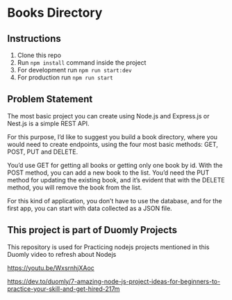 # Books Directory

## Instructions

1. Clone this repo
2. Run `npm install` command inside the project
3. For development run `npm run start:dev`
4. For production run `npm run start`

## Problem Statement

The most basic project you can create using Node.js and Express.js or Nest.js is a simple REST API.

For this purpose, I’d like to suggest you build a book directory, where you would need to create endpoints, using the four most basic methods: GET, POST, PUT and DELETE.

You’d use GET for getting all books or getting only one book by id. With the POST method, you can add a new book to the list. You’d need the PUT method for updating the existing book, and it’s evident that with the DELETE method, you will remove the book from the list.

For this kind of application, you don’t have to use the database, and for the first app, you can start with data collected as a JSON file.

## This project is part of Duomly Projects

This repository is used for Practicing nodejs projects mentioned in this Duomly video to refresh about Nodejs

https://youtu.be/WxsrnhjXAoc

https://dev.to/duomly/7-amazing-node-js-project-ideas-for-beginners-to-practice-your-skill-and-get-hired-217m
